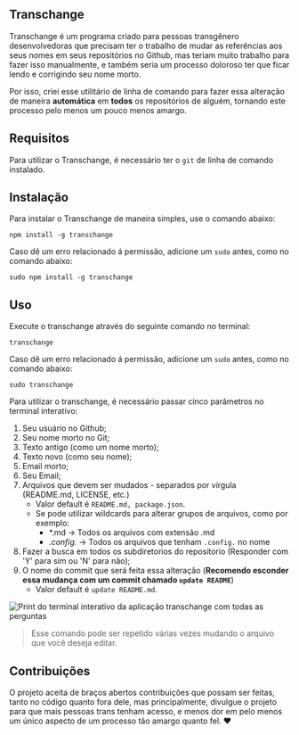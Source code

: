 ## Transchange

Transchange é um programa criado para pessoas transgênero desenvolvedoras que precisam ter o trabalho de mudar as referências aos seus nomes em seus repositórios no Github, mas teriam muito trabalho para fazer isso manualmente, e também seria um processo doloroso ter que ficar lendo e corrigindo seu nome morto.

Por isso, criei esse utilitário de linha de comando para fazer essa alteração de maneira **automática** em **todos** os repositórios de alguém, tornando este processo pelo menos um pouco menos amargo.

## Requisitos

Para utilizar o Transchange, é necessário ter o `git` de linha de comando instalado.

## Instalação

Para instalar o Transchange de maneira simples, use o comando abaixo:

```
npm install -g transchange
```

Caso dê um erro relacionado á permissão, adicione um `sudo` antes, como no comando abaixo:

```
sudo npm install -g transchange
```

## Uso

Execute o transchange através do seguinte comando no terminal:

```
transchange
```

Caso dê um erro relacionado á permissão, adicione um `sudo` antes, como no comando abaixo:

```
sudo transchange
```

Para utilizar o transchange, é necessário passar cinco parâmetros no terminal interativo:

1. Seu usuário no Github;
1. Seu nome morto no Git;
1. Texto antigo (como um nome morto);
1. Texto novo (como seu nome);
1. Email morto;
1. Seu Email;
1. Arquivos que devem ser mudados - separados por vírgula (README.md, LICENSE, etc.)
    - Valor default é `README.md, package.json`.
    - Se pode utilizar wildcards para alterar grupos de arquivos, como por exemplo:
        - *.md -> Todos os arquivos com extensão .md
        - *.config.* -> Todos os arquivos que tenham `.config.` no nome
1. Fazer a busca em todos os subdiretorios do repositorio (Responder com 'Y' para sim ou 'N' para não);
1. O nome do commit que será feita essa alteração (**Recomendo esconder essa mudança com um commit chamado `update README`**)
    - Valor default é `update README.md`.

![Print do terminal interativo da aplicação transchange com todas as perguntas](./.github/assets/transchange-cli.png)

> Esse comando pode ser repetido várias vezes mudando o arquivo que você deseja editar.

## Contribuições

O projeto aceita de braços abertos contribuições que possam ser feitas, tanto no código quanto fora dele, mas principalmente, divulgue o projeto para que mais pessoas trans tenham acesso, e menos dor em pelo menos um único aspecto de um processo tão amargo quanto fel. :heart:
